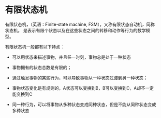# 有限状态机

有限状态机，（英语：Finite-state machine, FSM），又称有限状态自动机，简称状态机，
是表示有限个状态以及在这些状态之间的转移和动作等行为的数学模型。

有限状态机一般都有以下特点：

- 可以用状态来描述事物，并且任一时刻，事物总是处于一种状态

- 事物拥有的状态总数是有限的；

- 通过触发事物的某些行为，可以导致事物从一种状态过渡到另一种状态；
  
- 事物状态变化是有规则的，A状态可以变换到B，B可以变换到C，A却不一定能变换到C

- 同一种行为，可以将事物从多种状态变成同种状态，但是不能从同种状态变成多种状态

